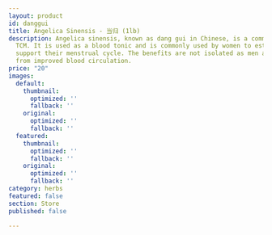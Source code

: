 ```yaml
---
layout: product
id: danggui
title: Angelica Sinensis - 当归 (1lb)
description: Angelica sinensis, known as dang gui in Chinese, is a common herb for
  TCM. It is used as a blood tonic and is commonly used by women to establish and
  support their menstrual cycle. The benefits are not isolated as men also benefit
  from improved blood circulation.
price: "20"
images:
  default:
    thumbnail:
      optimized: ''
      fallback: ''
    original:
      optimized: ''
      fallback: ''
  featured:
    thumbnail:
      optimized: ''
      fallback: ''
    original:
      optimized: ''
      fallback: ''
category: herbs
featured: false
section: Store
published: false

---
```

